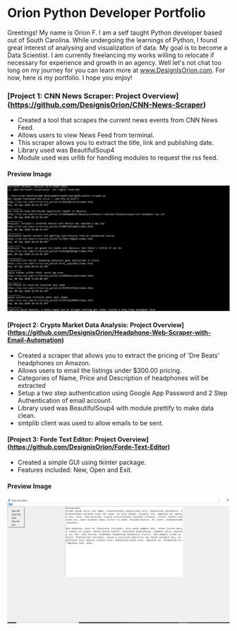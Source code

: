 # Orion Python Developer Portfolio

Greetings! My name is Orion F. I am a self taught Python developer based out of South Carolina. While undergoing the learnings of Python, I found great interest of analysing and visualization of data. My goal is to become a Data Scientist. I am currently freelancing my works willing to relocate if necessary for experience and growth in an agency. Well let's not chat too long on my journey for you can learn more at www.DesignIsOrion.com. For now, here is my portfolio. I hope you enjoy! 


### [Project 1: CNN News Scraper: Project Overview] (https://github.com/DesignisOrion/CNN-News-Scraper)
- Created a tool that scrapes the current news events from CNN News Feed.
- Allows users to view News Feed from terminal. 
- This scraper allows you to extract the title, link and publishing date.
- Library used was BeautifulSoup4
- Module used was urllib for handling modules to request the rss feed.

#### Preview Image

![](images/CnnNewsFeed.jpg)



#### [Project 2: Crypto Market Data Analysis: Project Overview] (https://github.com/DesignisOrion/Headphone-Web-Scraper-with-Email-Automation)
- Created a scraper that allows you to extract the pricing of 'Dre Beats' headphones on Amazon. 
- Allows users to email the listings under $300.00 pricing.
- Categories of Name, Price and Description of headphones will be extracted
- Setup a two step authentication using Google App Password and 2 Step Authentication of email account.
- Library used was BeautifulSoup4 with module prettify to make data clean.
- smtplib client was used to allow emails to be sent.



#### [Project 3: Forde Text Editor: Project Overview] (https://github.com/DesignisOrion/Forde-Text-Editor)
- Created a simple GUI using tkinter package.
- Features included: New, Open and Exit.

#### Preview Image

![](images/forde.jpg)

